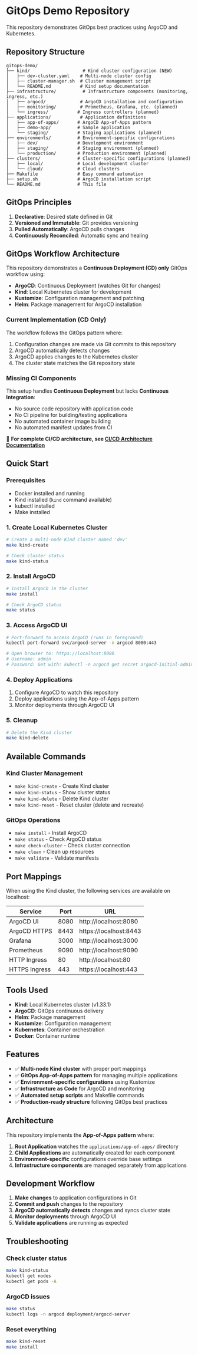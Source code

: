 # GitOps Demo Repository

This repository demonstrates GitOps best practices using ArgoCD and Kubernetes.

## Repository Structure

```
gitops-demo/
├── kind/                    # Kind cluster configuration (NEW)
│   ├── dev-cluster.yaml    # Multi-node cluster config
│   ├── cluster-manager.sh  # Cluster management script
│   └── README.md           # Kind setup documentation
├── infrastructure/          # Infrastructure components (monitoring, ingress, etc.)
│   ├── argocd/             # ArgoCD installation and configuration
│   ├── monitoring/         # Prometheus, Grafana, etc. (planned)
│   └── ingress/           # Ingress controllers (planned)
├── applications/           # Application definitions
│   ├── app-of-apps/       # ArgoCD App-of-Apps pattern
│   ├── demo-app/          # Sample application
│   └── staging/           # Staging applications (planned)
├── environments/          # Environment-specific configurations
│   ├── dev/               # Development environment
│   ├── staging/           # Staging environment (planned)
│   └── production/        # Production environment (planned)
├── clusters/              # Cluster-specific configurations (planned)
│   ├── local/             # Local development cluster
│   └── cloud/             # Cloud clusters
├── Makefile               # Easy command automation
├── setup.sh               # ArgoCD installation script
└── README.md              # This file
```

## GitOps Principles

1. **Declarative**: Desired state defined in Git
2. **Versioned and Immutable**: Git provides versioning
3. **Pulled Automatically**: ArgoCD pulls changes
4. **Continuously Reconciled**: Automatic sync and healing

## GitOps Workflow Architecture

This repository demonstrates a **Continuous Deployment (CD) only** GitOps workflow using:

- **ArgoCD**: Continuous Deployment (watches Git for changes)
- **Kind**: Local Kubernetes cluster for development  
- **Kustomize**: Configuration management and patching
- **Helm**: Package management for ArgoCD installation

### Current Implementation (CD Only)
The workflow follows the GitOps pattern where:
1. Configuration changes are made via Git commits to this repository
2. ArgoCD automatically detects changes
3. ArgoCD applies changes to the Kubernetes cluster
4. The cluster state matches the Git repository state

### Missing CI Components
This setup handles **Continuous Deployment** but lacks **Continuous Integration**:
- No source code repository with application code
- No CI pipeline for building/testing applications
- No automated container image building
- No automated manifest updates from CI

📖 **For complete CI/CD architecture, see [CI/CD Architecture Documentation](docs/CI-CD-Architecture.md)**

## Quick Start

### Prerequisites
- Docker installed and running
- Kind installed (`kind` command available)
- kubectl installed
- Make installed

### 1. Create Local Kubernetes Cluster
```bash
# Create a multi-node Kind cluster named 'dev'
make kind-create

# Check cluster status
make kind-status
```

### 2. Install ArgoCD
```bash
# Install ArgoCD in the cluster
make install

# Check ArgoCD status
make status
```

### 3. Access ArgoCD UI
```bash
# Port-forward to access ArgoCD (runs in foreground)
kubectl port-forward svc/argocd-server -n argocd 8080:443

# Open browser to: https://localhost:8080
# Username: admin
# Password: Get with: kubectl -n argocd get secret argocd-initial-admin-secret -o jsonpath="{.data.password}" | base64 -d
```

### 4. Deploy Applications
1. Configure ArgoCD to watch this repository
2. Deploy applications using the App-of-Apps pattern
3. Monitor deployments through ArgoCD UI

### 5. Cleanup
```bash
# Delete the Kind cluster
make kind-delete
```

## Available Commands

### Kind Cluster Management
- `make kind-create` - Create Kind cluster
- `make kind-status` - Show cluster status  
- `make kind-delete` - Delete Kind cluster
- `make kind-reset` - Reset cluster (delete and recreate)

### GitOps Operations  
- `make install` - Install ArgoCD
- `make status` - Check ArgoCD status
- `make check-cluster` - Check cluster connection
- `make clean` - Clean up resources
- `make validate` - Validate manifests

## Port Mappings

When using the Kind cluster, the following services are available on localhost:

| Service | Port | URL |
|---------|------|-----|
| ArgoCD UI | 8080 | http://localhost:8080 |
| ArgoCD HTTPS | 8443 | https://localhost:8443 |
| Grafana | 3000 | http://localhost:3000 |
| Prometheus | 9090 | http://localhost:9090 |
| HTTP Ingress | 80 | http://localhost:80 |
| HTTPS Ingress | 443 | https://localhost:443 |

## Tools Used

- **Kind**: Local Kubernetes cluster (v1.33.1)
- **ArgoCD**: GitOps continuous delivery
- **Helm**: Package management
- **Kustomize**: Configuration management
- **Kubernetes**: Container orchestration
- **Docker**: Container runtime

## Features

- ✅ **Multi-node Kind cluster** with proper port mappings
- ✅ **GitOps App-of-Apps pattern** for managing multiple applications
- ✅ **Environment-specific configurations** using Kustomize
- ✅ **Infrastructure as Code** for ArgoCD and monitoring
- ✅ **Automated setup scripts** and Makefile commands
- ✅ **Production-ready structure** following GitOps best practices

## Architecture

This repository implements the **App-of-Apps pattern** where:

1. **Root Application** watches the `applications/app-of-apps/` directory
2. **Child Applications** are automatically created for each component
3. **Environment-specific** configurations override base settings
4. **Infrastructure components** are managed separately from applications

## Development Workflow

1. **Make changes** to application configurations in Git
2. **Commit and push** changes to the repository
3. **ArgoCD automatically detects** changes and syncs cluster state
4. **Monitor deployments** through ArgoCD UI
5. **Validate applications** are running as expected

## Troubleshooting

### Check cluster status
```bash
make kind-status
kubectl get nodes
kubectl get pods -A
```

### ArgoCD issues
```bash
make status
kubectl logs -n argocd deployment/argocd-server
```

### Reset everything
```bash
make kind-reset
make install
```
